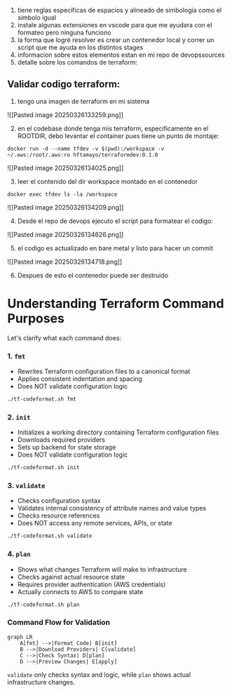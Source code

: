 
1. tiene reglas especificas de espacios y alineado de simbologia como el simbolo igual
2. instale algunas extensiones en vscode para que me ayudara con el formateo pero ninguna funciono
3. la forma que logré resolver es crear un contenedor local y correr un script que me ayuda en los distintos stages
4. informacion sobre estos elementos estan en mi repo de devopssources
5. detalle sobre los comandos de terraform:


## Validar codigo terraform:

1. tengo una imagen de terraform en mi sistema

![[Pasted image 20250326133259.png]]

2.  en el codebase donde tenga mis terraform, especificamente en el ROOTDIR, debo levantar el container pues tiene un punto de montaje:

```
docker run -d --name tfdev -v $(pwd):/workspace -v ~/.aws:/root/.aws:ro hftamayo/terraformdev:0.1.0
```

![[Pasted image 20250326134025.png]]

3.  leer el contenido del dir workspace montado en el contenedor

```
docker exec tfdev ls -la /workspace
```

![[Pasted image 20250326134209.png]]

4. Desde el repo de devops ejecuto el script para formatear el codigo:

![[Pasted image 20250326134626.png]]

5. el codigo es actualizado en bare metal y listo para hacer un commit

![[Pasted image 20250326134718.png]]

6. Despues de esto el contenedor puede ser destruido

# Understanding Terraform Command Purposes

Let's clarify what each command does:

### 1. `fmt`
- Rewrites Terraform configuration files to a canonical format
- Applies consistent indentation and spacing
- Does NOT validate configuration logic
```bash
./tf-codeformat.sh fmt
```

### 2. `init`
- Initializes a working directory containing Terraform configuration files
- Downloads required providers
- Sets up backend for state storage
- Does NOT validate configuration logic
```bash
./tf-codeformat.sh init
```

### 3. `validate`
- Checks configuration syntax
- Validates internal consistency of attribute names and value types
- Checks resource references
- Does NOT access any remote services, APIs, or state
```bash
./tf-codeformat.sh validate
```

### 4. `plan`
- Shows what changes Terraform will make to infrastructure
- Checks against actual resource state
- Requires provider authentication (AWS credentials)
- Actually connects to AWS to compare state
```bash
./tf-codeformat.sh plan
```

### Command Flow for Validation
```mermaid
graph LR
    A[fmt] -->|Format Code| B[init]
    B -->|Download Providers| C[validate]
    C -->|Check Syntax| D[plan]
    D -->|Preview Changes| E[apply]
```

`validate` only checks syntax and logic, while `plan` shows actual infrastructure changes.
